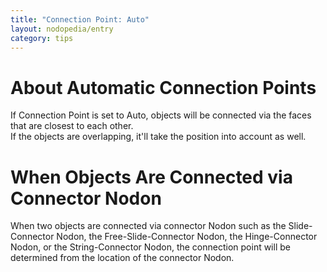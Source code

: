 ```yaml
---
title: "Connection Point: Auto"
layout: nodopedia/entry
category: tips
---
```


# About Automatic Connection Points
If Connection Point is set to Auto, objects will be connected via the faces that are closest to each other.<br>
If the objects are overlapping, it'll take the position into account as well.

# When Objects Are Connected via Connector Nodon
When two objects are connected via connector Nodon such as the Slide-Connector Nodon, the Free-Slide-Connector Nodon, the Hinge-Connector Nodon, or the String-Connector Nodon, the connection point will be determined from the location of the connector Nodon.
